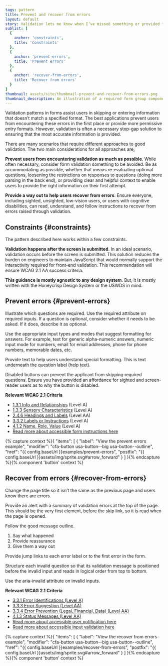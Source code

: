 ```yaml
---
tags: pattern
title: Prevent and recover from errors
layout: default
story: Validation lets me know when I’ve missed something or provided the wrong information in an online form
sublist: [
  {
    anchor: 'constraints',
    title: 'Constraints'
  },
  {
    anchor: 'prevent-errors',
    title: 'Prevent errors'
  },
  {
    anchor: 'recover-from-errors',
    title: 'Recover from errors'
  }
]
thumbnail: assets/site/thumbnail-prevent-and-recover-from-errors.png
thumbnail_description: An illustration of a required form group component.
---
```


<!-- INTRO -->

Validation patterns in forms assist users in skipping or entering information that doesn’t match a specified format. The best applications prevent users from encountering these errors in the first place or provide more permissive entry formats. However, validation is often a necessary stop-gap solution to ensuring that the most accurate information is provided.

There are many scenarios that require different approaches to good validation. The two main considerations for all approaches are;

**Prevent users from encountering validation as much as possible**. While often necessary, consider form validation something to be avoided. Be as accommodating as possible, whether that means re-evaluating optional questions, loosening the restrictions on responses to questions (doing more parsing in the back end), or providing clear and helpful context to enable users to provide the right information on their first attempt.

**Provide a way out to help users recover from errors**. Ensure everyone, including sighted, unsighted, low-vision users, or users with cognitive disabilities, can read, understand, and follow instructions to recover from errors raised through validation.

## Constraints {#constraints}

The pattern described here works within a few constraints.

**Validation happens after the screen is submitted**. In an ideal scenario, validation occurs before the screen is submitted. This solution reduces the burden on engineers to maintain JavaScript that would normally support the interactivity required for front-end validation. This recommendation will ensure WCAG 2.1 AA success criteria.

**This guidance is mostly agnostic to any design system**. But, it is mostly written with the Honeycrisp Design System or the USWDS in mind.

## Prevent errors {#prevent-errors}

Illustrate which questions are required. Use the required attribute on required inputs. If a question is optional, consider whether it needs to be asked. If it does, describe it as optional.

Use the appropriate input types and modes that suggest formatting for answers. For example, text for generic alpha-numeric answers, numeric input mode for numbers, email for email addresses, phone for phone numbers, memorable dates, etc.

Provide text to help users understand special formatting. This is text underneath the question label (help text).

Disabled buttons can prevent the applicant from skipping required questions. Ensure you have provided an affordance for sighted and screen-reader users as to why the button is disabled.

**Relevant WCAG 2.1 Criteria**

* <a href="https://www.w3.org/WAI/WCAG21/quickref/#qr-content-structure-separation-programmatic" target="_blank" rel="noopener nofollow" class="usa-link--external">1.3.1 Info and Relationships</a> (Level A)
* <a href="https://www.w3.org/WAI/WCAG22/quickref/#sensory-characteristics" target="_blank" rel="noopener nofollow" class="usa-link--external">1.3.3 Sensory Characteristics</a> (Level A)
* <a href="https://www.w3.org/WAI/WCAG21/quickref/#qr-navigation-mechanisms-descriptive" target="_blank" rel="noopener nofollow" class="usa-link--external">2.4.6 Headings and Labels</a> (Level AA)
* <a href="https://www.w3.org/WAI/WCAG21/quickref/#qr-minimize-error-cues" target="_blank" rel="noopener nofollow" class="usa-link--external">3.3.2 Labels or Instructions</a> (Level A)
* <a href="https://www.w3.org/WAI/WCAG21/quickref/#qr-ensure-compat-rsv" target="_blank" rel="noopener nofollow" class="usa-link--external">4.1.2 Name, Role, Value</a> (Level A)
* <a href="https://www.w3.org/WAI/tutorials/forms/instructions/" target="_blank" rel="noopener nofollow" class="usa-link--external">Read more about accessible form instructions here</a>

{% capture context %}{
  "items": [
    {
      "label": "View the prevent errors example",
      "modifier": "cfa-button usa-button--big usa-button--outline",
      "href": "{{ config.baseUrl }}examples/prevent-errors",
      "postfix": "{{ config.baseUrl }}assets/img/sprite.svg#arrow_forward"
    }
  ]
}{% endcapture %}{% component 'button' context %}

## Recover from errors {#recover-from-errors}

Change the page title so it isn’t the same as the previous page and users know there are errors.

Provide an alert with a summary of validation errors at the top of the page. This should be the very first element, before the skip link, so it is read when the page is opened.

Follow the good message outline.

1. Say what happened
1. Provide reassurance
1. Give them a way out

Provide jump links to each error label or to the first error in the form.

Structure each invalid question so that its validation message is positioned before the invalid input and reads in logical order from top to bottom.

Use the aria-invalid attribute on invalid inputs.

**Relevant WCAG 2.1 Criteria**

* <a href="https://www.w3.org/WAI/WCAG21/quickref/#qr-minimize-error-identified" target="_blank" rel="noopener nofollow" class="usa-link--external">3.3.1 Error Identifications (Level A)</a>
* <a href="https://www.w3.org/WAI/WCAG21/quickref/#qr-minimize-error-suggestions" target="_blank" rel="noopener nofollow" class="usa-link--external">3.3.3 Error Suggestion (Level AA)</a>
* <a href="https://www.w3.org/WAI/WCAG21/quickref/#qr-minimize-error-reversible" target="_blank" rel="noopener nofollow" class="usa-link--external">3.3.4 Error Prevention (Legal, Financial, Data) (Level AA)</a>
* <a href="https://www.w3.org/WAI/WCAG22/quickref/?versions=2.1#status-messages" target="_blank" rel="noopener nofollow" class="usa-link--external">4.1.3 Status Messages (Level AA)</a>
* <a href="https://www.w3.org/WAI/tutorials/forms/notifications/" target="_blank" rel="noopener nofollow" class="usa-link--external">Read more about accessible user notification here</a>
* <a href="https://www.w3.org/WAI/tutorials/forms/validation/" target="_blank" rel="noopener nofollow" class="usa-link--external">Read more about accessible input validation here</a>

{% capture context %}{
  "items": [
    {
      "label": "View the recover from errors example",
      "modifier": "cfa-button usa-button--big usa-button--outline",
      "href": "{{ config.baseUrl }}examples/recover-from-errors",
      "postfix": "{{ config.baseUrl }}assets/img/sprite.svg#arrow_forward"
    }
  ]
}{% endcapture %}{% component 'button' context %}
